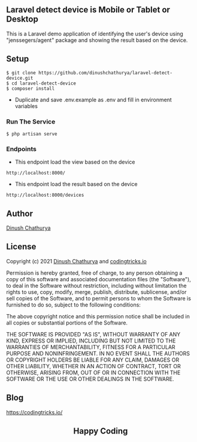 ## Laravel detect device is Mobile or Tablet or Desktop

This is a Laravel demo application of identifying the user's device using "jenssegers/agent" package and showing the result based on the device.

## Setup
 
```
$ git clone https://github.com/dinushchathurya/laravel-detect-device.git
$ cd laravel-detect-device
$ composer install
```
  - Duplicate and save .env.example as .env and fill in environment variables

### Run The Service
```
$ php artisan serve
```

### Endpoints 

* This endpoint load the view based on the device
```
http://localhost:8000/
```

* This endpoint load the result based on the device
```
http://localhost:8000/devices
```
## Author
[Dinush Chathurya](https://dinushchathurya.github.io/)

## License

Copyright (c) 2021 <a href="https://dinushchathurya.github.io/">Dinush Chathurya</a> and <a href="https://codingtricks.io/">codingtricks.io</a>

Permission is hereby granted, free of charge, to any person obtaining
a copy of this software and associated documentation files (the
"Software"), to deal in the Software without restriction, including
without limitation the rights to use, copy, modify, merge, publish,
distribute, sublicense, and/or sell copies of the Software, and to
permit persons to whom the Software is furnished to do so, subject to
the following conditions:

The above copyright notice and this permission notice shall be
included in all copies or substantial portions of the Software.

THE SOFTWARE IS PROVIDED "AS IS", WITHOUT WARRANTY OF ANY KIND,
EXPRESS OR IMPLIED, INCLUDING BUT NOT LIMITED TO THE WARRANTIES OF
MERCHANTABILITY, FITNESS FOR A PARTICULAR PURPOSE AND
NONINFRINGEMENT. IN NO EVENT SHALL THE AUTHORS OR COPYRIGHT HOLDERS BE
LIABLE FOR ANY CLAIM, DAMAGES OR OTHER LIABILITY, WHETHER IN AN ACTION
OF CONTRACT, TORT OR OTHERWISE, ARISING FROM, OUT OF OR IN CONNECTION
WITH THE SOFTWARE OR THE USE OR OTHER DEALINGS IN THE SOFTWARE.

## Blog

https://codingtricks.io/

## 

<p ><h2 align="center">Happy<i class="fa fa-heart" style="color:red;"></i> Coding<i class="fa fa-code" style="color:orange;"> </i></h2></p>
